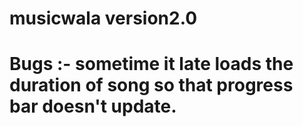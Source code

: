 # musicwala version2.0

# Bugs :- sometime it late loads the duration of song so that progress bar doesn't update.
